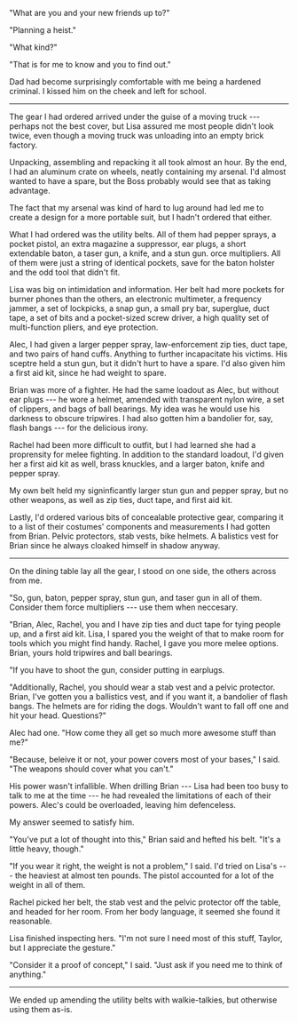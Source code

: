 "What are you and your new friends up to?"

"Planning a heist."

"What kind?"

"That is for me to know and you to find out."

Dad had become surprisingly comfortable with me being a hardened criminal.
I kissed him on the cheek and left for school.

----

The gear I had ordered arrived under the guise of a moving truck --- perhaps not the best
cover, but Lisa assured me most people didn't look twice, even though a moving truck
was unloading into an empty brick factory.

Unpacking, assembling and repacking it all took almost an hour. By the end, I had an aluminum crate
on wheels, neatly containing my arsenal. I'd almost wanted to have a spare, but the Boss probably would
see that as taking advantage.

The fact that my arsenal was kind of hard to lug around had led me to create a design for a more portable
suit, but I hadn't ordered that either.

What I had ordered was the utility belts. All of them had pepper sprays, a pocket pistol, an extra magazine
a suppressor, ear plugs, a short extendable baton, a taser gun, a knife, and a stun gun. 
orce multipliers. All of them were just a string of identical pockets,
save for the baton holster and the odd tool that didn't fit.

Lisa was big on intimidation and information. Her belt had more pockets for burner phones than the others,
an electronic multimeter, a frequency jammer, a set of lockpicks, a snap gun, a small pry bar,
superglue, duct tape, a set of bits and a pocket-sized
screw driver, a high quality set of multi-function pliers, and eye protection.

Alec, I had given a larger pepper spray,
law-enforcement zip ties, duct tape, and two pairs of hand cuffs. Anything to further incapacitate his victims.
His sceptre held a stun gun, but it didn't hurt to have a spare. I'd also given him a first aid kit,
since he had weight to spare.

Brian was more of a fighter. He had the same loadout as Alec, but without ear plugs --- he wore a helmet,
amended with transparent nylon wire, a set of clippers, and bags of ball bearings. My idea was he would use
his darkness to obscure tripwires. I had also gotten him a bandolier for,
say, flash bangs --- for the delicious irony.

Rachel had been more difficult to outfit, but I had learned she had a proprensity for melee fighting. In addition
to the standard loadout, I'd given her a first aid kit as well, brass knuckles, and a larger baton, knife
and pepper spray.

My own belt held my signinficantly larger stun gun and pepper spray, but no other weapons, as well
as zip ties, duct tape, and first aid kit.

Lastly, I'd ordered various bits of concealable protective gear, comparing it to a list of their costumes'
components and measurements I had gotten from Brian. Pelvic protectors,
stab vests, bike helmets. A balistics vest for Brian since he always cloaked himself in shadow anyway.

----

On the dining table lay all the gear, I stood on one side, the others across from me.

"So, gun, baton, pepper spray, stun gun, and taser gun in all of them. Consider them force
multipliers --- use them when neccesary.

"Brian, Alec, Rachel, you and I have
zip ties and duct tape for tying people up, and a first aid kit. Lisa, I spared you the weight of that
to make room for tools which you might find handy. Rachel, I gave you more melee options. Brian,
yours hold tripwires and ball bearings.

"If you have to shoot the gun, consider putting in earplugs.

"Additionally, Rachel, you should wear a stab vest and a pelvic protector. Brian, I've gotten you
a ballistics vest, and if you want it, a bandolier of flash bangs. The helmets are for riding the dogs.
Wouldn't want to fall off one and hit your head. Questions?"

Alec had one. "How come they all get so much more awesome stuff than me?"

"Because, beleive it or not, your power covers most of your bases," I said. "The weapons should
cover what you can't."

His power wasn't infallible. When drilling Brian --- Lisa had been too busy to talk to me at the
time --- he had revealed the limitations of each of their powers. Alec's could be overloaded, leaving
him defenceless.

My answer seemed to satisfy him.

"You've put a lot of thought into this," Brian said and hefted his belt. "It's a little heavy, though."

"If you wear it right, the weight is not a problem," I said. I'd tried on Lisa's --- the heaviest at
almost ten pounds. The pistol accounted for a lot of the weight in all of them.

Rachel picked her belt, the stab vest and the pelvic protector off the table, and headed for her room.
From her body language, it seemed she found it reasonable.

Lisa finished inspecting hers. "I'm not sure I need most of this stuff, Taylor, but I appreciate the gesture."

"Consider it a proof of concept," I said. "Just ask if you need me to think of anything."

----

We ended up amending the utility belts with walkie-talkies, but otherwise using them as-is.
